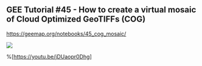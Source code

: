 ## GEE Tutorial #45 - How to create a virtual mosaic of Cloud Optimized GeoTIFFs (COG)

https://geemap.org/notebooks/45_cog_mosaic/

![](https://i.imgur.com/hKnX0Ov.gif)

%[https://youtu.be/jDUaopr0Dhg]